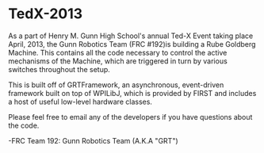 TedX-2013
=========

As a part of Henry M. Gunn High School's annual Ted-X Event taking place April, 2013, the Gunn Robotics Team (FRC #192)is building a Rube Goldberg Machine. This contains all the code necessary to control the active mechanisms of the Machine, which are triggered in turn by various switches throughout the setup. 

This is built off of GRTFramework, an asynchronous, event-driven framework built on top of WPILibJ, which is provided by FIRST and includes a host of useful low-level hardware classes.

Please feel free to email any of the developers if you have questions about the code.

-FRC Team 192: Gunn Robotics Team (A.K.A "GRT")